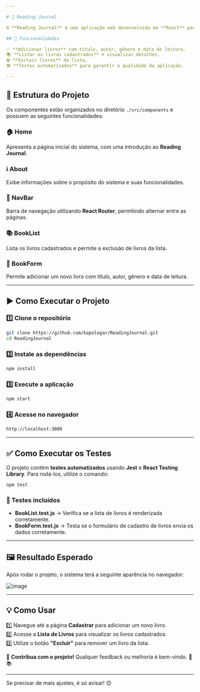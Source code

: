 ```yaml
---

# 📖 Reading Journal  

O **Reading Journal** é uma aplicação web desenvolvida em **React** para ajudar a gerenciar sua lista de leituras. Com ele, é possível cadastrar livros, visualizar a lista de leituras, acompanhar registros e remover livros da lista.  

## 🚀 Funcionalidades  

✅ **Adicionar livros** com título, autor, gênero e data de leitura.  
📚 **Listar os livros cadastrados** e visualizar detalhes.  
🗑️ **Excluir livros** da lista.  
🛠️ **Testes automatizados** para garantir a qualidade da aplicação.  

---
```


## 📂 Estrutura do Projeto  

Os componentes estão organizados no diretório `./src/components` e possuem as seguintes funcionalidades:  

### 🏠 Home  
Apresenta a página inicial do sistema, com uma introdução ao **Reading Journal**.  

### ℹ️ About  
Exibe informações sobre o propósito do sistema e suas funcionalidades.  

### 🔗 NavBar  
Barra de navegação utilizando **React Router**, permitindo alternar entre as páginas.  

### 📚 BookList  
Lista os livros cadastrados e permite a exclusão de livros da lista.  

### 📝 BookForm  
Permite adicionar um novo livro com título, autor, gênero e data de leitura.  

---

## ▶️ Como Executar o Projeto  

### 1️⃣ Clone o repositório  
```sh
git clone https://github.com/kapolegar/ReadingJournal.git
cd ReadingJournal
```  

### 2️⃣ Instale as dependências  
```sh
npm install
```  

### 3️⃣ Execute a aplicação  
```sh
npm start
```  

### 4️⃣ Acesse no navegador  
```sh
http://localhost:3000
```  

---

## ✅ Como Executar os Testes  

O projeto contém **testes automatizados** usando **Jest** e **React Testing Library**. Para rodá-los, utilize o comando:  

```sh
npm test
```  

### 🔎 Testes incluídos  
- **BookList.test.js** → Verifica se a lista de livros é renderizada corretamente.  
- **BookForm.test.js** → Testa se o formulário de cadastro de livros envia os dados corretamente.  

---

## 🖼️ Resultado Esperado  

Após rodar o projeto, o sistema terá a seguinte aparência no navegador:  

![image](https://github.com/user-attachments/assets/4eac7849-b5f7-4802-aaf9-00f2920bb017)

---

## 💡 Como Usar  

1️⃣ Navegue até a página **Cadastrar** para adicionar um novo livro.  
2️⃣ Acesse a **Lista de Livros** para visualizar os livros cadastrados.  
3️⃣ Utilize o botão **"Excluir"** para remover um livro da lista.  

🔗 **Contribua com o projeto!** Qualquer feedback ou melhoria é bem-vindo. 🚀📚  

---

Se precisar de mais ajustes, é só avisar! 😊
